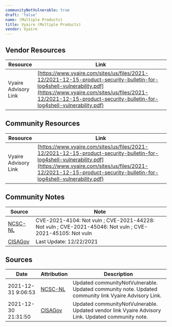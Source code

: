 ```yaml
---
communityNotVulnerable: true
draft: 'false'
name: (Multiple Products)
title: Vyaire (Multiple Products)
vendor: Vyaire
---
```


## Vendor Resources
| Resource | Link |
| --- | --- |
| Vyaire Advisory Link | [https://www.vyaire.com/sites/us/files/2021-12/2021-12-15-product-security-bulletin-for-log4shell-vulnerability.pdf](https://www.vyaire.com/sites/us/files/2021-12/2021-12-15-product-security-bulletin-for-log4shell-vulnerability.pdf) |

## Community Resources
| Resource | Link |
| --- | --- |
| Vyaire Advisory Link | [https://www.vyaire.com/sites/us/files/2021-12/2021-12-15-product-security-bulletin-for-log4shell-vulnerability.pdf](https://www.vyaire.com/sites/us/files/2021-12/2021-12-15-product-security-bulletin-for-log4shell-vulnerability.pdf) |

## Community Notes
| Source | Note |
| --- | --- |
| [NCSC-NL](https://github.com/NCSC-NL/log4shell/blob/main/software/README.md) | CVE-2021-4104: Not vuln ; CVE-2021-44228: Not vuln ; CVE-2021-45046: Not vuln ; CVE-2021-45105: Not vuln </ul> |
| [CISAGov](https://raw.githubusercontent.com/cisagov/log4j-affected-db/develop/README.md) | Last Update: 12/22/2021 |

## Sources
| Date | Attribution | Description |
| --- | --- | --- |
| 2021-12-31 9:06:53 | [NCSC-NL](https://github.com/NCSC-NL/log4shell/blob/main/software/README.md) | Updated communityNotVulnerable. Updated community note. Updated community link Vyaire Advisory Link.  |
| 2021-12-30 21:31:50 | [CISAGov](https://raw.githubusercontent.com/cisagov/log4j-affected-db/develop/README.md) | Updated communityNotVulnerable. Updated vendor link Vyaire Advisory Link. Updated community note.  |
